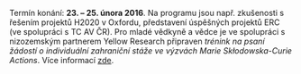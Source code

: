 
Termín konání: **23. – 25. února 2016**. Na programu jsou např. zkušenosti s
řešením projektů H2020 v Oxfordu, představení úspěšných projektů ERC (ve
spolupráci s TC AV ČR). Pro mladé vědkyně a vědce je ve spolupráci s
nizozemským partnerem Yellow Research připraven *trénink na psaní žádostí o
individuální zahraniční stáže ve výzvách Marie Skłodowska-Curie Actions*. Více
informací [zde](http://pedf.cuni.cz/PEDF-105.html).
